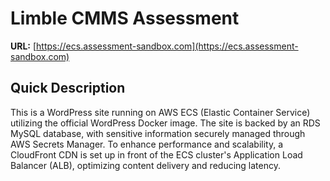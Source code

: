 # Limble CMMS Assessment

**URL:** [https://ecs.assessment-sandbox.com](https://ecs.assessment-sandbox.com)

## Quick Description

This is a WordPress site running on AWS ECS (Elastic Container Service) utilizing the official WordPress Docker image. The site is backed by an RDS MySQL database, with sensitive information securely managed through AWS Secrets Manager. To enhance performance and scalability, a CloudFront CDN is set up in front of the ECS cluster's Application Load Balancer (ALB), optimizing content delivery and reducing latency.

